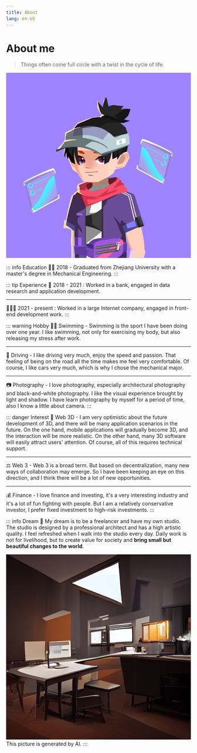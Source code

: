 ```yaml
---
title: About
lang: en-US
---
```

# About me 
> Things often come full circle with a twist in the cycle of life.

![ourm](./assets/ourm.jpeg)

::: info Education
👨‍🎓 2018 - Graduated from Zhejiang University with a master's degree in Mechanical Engineering.
:::

::: tip Experience
🧰 2018 - 2021 : Worked in a bank, engaged in data research and application development.

---

👨🏻‍💻 2021 - present : Worked in a large Internet company, engaged in front-end development work.
:::


::: warning Hobby
🏊‍♂️ Swimming - Swimming is the sport I have been doing over one year. I like swimming, not only for exercising my body, but also releasing my stress after work.

---

🚗 Driving - I like driving very much, enjoy the speed and passion. That feeling of being on the road all the time makes me feel very comfortable. Of course, I like cars very much, which is why I chose the mechanical major.

---

📷 Photography - I love photography, especially architectural photography and black-and-white photography. I like the visual experience brought by light and shadow. I have learn photography by myself for a period of time, also I know a little about camera.
:::

::: danger Interest
📱 Web 3D - I am very optimistic about the future development of 3D, and there will be many application scenarios in the future. On the one hand, mobile applications will gradually become 3D, and the interaction will be more realistic. On the other hand, many 3D software will easily attract users' attention. Of course, all of this requires technical support.

---

⚖️ Web 3 - Web 3 is a broad term. But based on decentralization, many new ways of collaboration may emerge. So I have been keeping an eye on this direction, and I think there will be a lot of new opportunities.

---

💰 Finance - I love finance and investing, it's a very interesting industry and it's a lot of fun fighting with people. But I am a relatively conservative investor, I prefer fixed investment to high-risk investments.
:::

::: info Dream
🌟 My dream is to be a freelancer and have my own studio. The studio is designed by a professional architect and has a high artistic quality. I feel refreshed when I walk into the studio every day. Daily work is not for livelihood, but to create value for society and <b>bring small but beautiful changes to the world</b>.

![desk](./assets/desk.jpeg)
This picture is generated by AI.
:::
